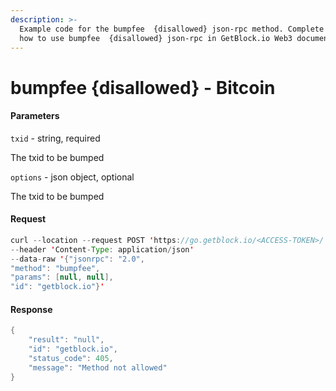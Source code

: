 ```yaml
---
description: >-
  Example code for the bumpfee  {disallowed} json-rpc method. Сomplete guide on
  how to use bumpfee  {disallowed} json-rpc in GetBlock.io Web3 documentation.
---
```


# bumpfee {disallowed} - Bitcoin

#### Parameters

`txid` - string, required

The txid to be bumped

`options` - json object, optional

The txid to be bumped

#### Request

```java
curl --location --request POST 'https://go.getblock.io/<ACCESS-TOKEN>/' 
--header 'Content-Type: application/json' 
--data-raw '{"jsonrpc": "2.0",
"method": "bumpfee",
"params": [null, null],
"id": "getblock.io"}'
```

#### Response

```java
{
    "result": "null",
    "id": "getblock.io",
    "status_code": 405,
    "message": "Method not allowed"
}
```
